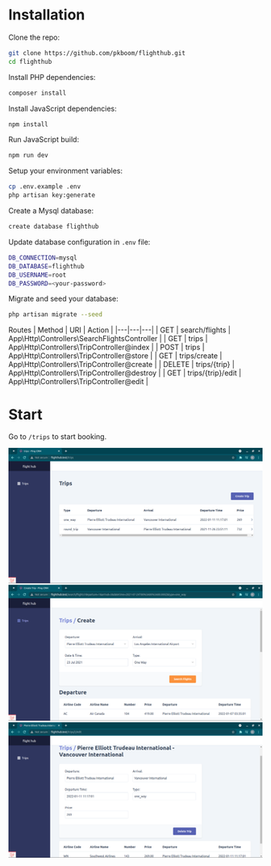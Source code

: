 # Installation

Clone the repo:

```sh
git clone https://github.com/pkboom/flighthub.git
cd flighthub
```

Install PHP dependencies:

```sh
composer install
```

Install JavaScript dependencies:

```sh
npm install
```

Run JavaScript build:

```sh
npm run dev
```

Setup your environment variables:

```sh
cp .env.example .env
php artisan key:generate
```

Create a Mysql database:

```sh
create database flighthub
```

Update database configuration in `.env` file:

```sh
DB_CONNECTION=mysql
DB_DATABASE=flighthub
DB_USERNAME=root
DB_PASSWORD=<your-password>
```

Migrate and seed your database:

```sh
php artisan migrate --seed
```

Routes
| Method | URI | Action |
|---|---|---|
| GET | search/flights | App\Http\Controllers\SearchFlightsController |
| GET | trips | App\Http\Controllers\TripController@index |
| POST | trips | App\Http\Controllers\TripController@store |
| GET | trips/create | App\Http\Controllers\TripController@create |
| DELETE | trips/{trip} | App\Http\Controllers\TripController@destroy |
| GET | trips/{trip}/edit | App\Http\Controllers\TripController@edit |

# Start

Go to `/trips` to start booking.

![Trips](images/screenshot1.png)
![Create Trip](images/screenshot2.png)
![Show Trip](images/screenshot3.png)
